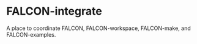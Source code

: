 # FALCON-integrate
A place to coordinate FALCON, FALCON-workspace, FALCON-make, and FALCON-examples.

